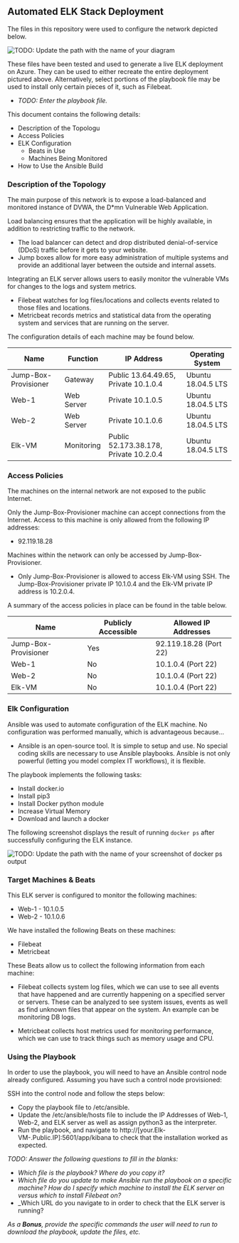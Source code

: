 ## Automated ELK Stack Deployment

The files in this repository were used to configure the network depicted below.

![TODO: Update the path with the name of your diagram](Images/diagram_filename.png)

These files have been tested and used to generate a live ELK deployment on Azure. They can be used to either recreate the entire deployment pictured above. Alternatively, select portions of the playbook file may be used to install only certain pieces of it, such as Filebeat.

  - _TODO: Enter the playbook file._

This document contains the following details:
- Description of the Topologu
- Access Policies
- ELK Configuration
  - Beats in Use
  - Machines Being Monitored
- How to Use the Ansible Build


### Description of the Topology

The main purpose of this network is to expose a load-balanced and monitored instance of DVWA, the D*mn Vulnerable Web Application.

Load balancing ensures that the application will be highly available, in addition to restricting traffic to the network.
- The load balancer can detect and drop distributed denial-of-service (DDoS) traffic before it gets to your website.
- Jump boxes allow for more easy administration of multiple systems and provide an additional layer between the outside and internal assets.

Integrating an ELK server allows users to easily monitor the vulnerable VMs for changes to the logs and system metrics.
- Filebeat watches for log files/locations and collects events related to those files and locations.
- Metricbeat records metrics and statistical data from the operating system and services that are running on the server.

The configuration details of each machine may be found below.

| Name                 | Function   | IP Address                             | Operating System   |
|----------------------|------------|----------------------------------------|--------------------|
| Jump-Box-Provisioner | Gateway    | Public 13.64.49.65, Private 10.1.0.4   | Ubuntu 18.04.5 LTS |
| Web-1                | Web Server | Private 10.1.0.5                       | Ubuntu 18.04.5 LTS |
| Web-2                | Web Server | Private 10.1.0.6                       | Ubuntu 18.04.5 LTS |
| Elk-VM               | Monitoring | Public 52.173.38.178, Private 10.2.0.4 | Ubuntu 18.04.5 LTS |

### Access Policies

The machines on the internal network are not exposed to the public Internet. 

Only the Jump-Box-Provisioner machine can accept connections from the Internet. Access to this machine is only allowed from the following IP addresses:
- 92.119.18.28

Machines within the network can only be accessed by Jump-Box-Provisioner.
- Only Jump-Box-Provisioner is allowed to access Elk-VM using SSH. The Jump-Box-Provisioner private IP 10.1.0.4 and the Elk-VM private IP address is 10.2.0.4.

A summary of the access policies in place can be found in the table below.

| Name                 | Publicly Accessible | Allowed IP Addresses   |
|----------------------|---------------------|------------------------|
| Jump-Box-Provisioner | Yes                 | 92.119.18.28 (Port 22) |
| Web-1                | No                  | 10.1.0.4 (Port 22)     |
| Web-2                | No                  | 10.1.0.4 (Port 22)     |
| Elk-VM               | No                  | 10.1.0.4 (Port 22)     |

### Elk Configuration

Ansible was used to automate configuration of the ELK machine. No configuration was performed manually, which is advantageous because...
- Ansible is an open-source tool.  It is simple to setup and use.  No special coding skills are necessary to use Ansible playbooks.  Ansible is not only powerful (letting you model complex IT workflows), it is flexible.

The playbook implements the following tasks:
- Install docker.io
- Install pip3
- Install Docker python module
- Increase Virtual Memory
- Download and launch a docker

The following screenshot displays the result of running `docker ps` after successfully configuring the ELK instance.

![TODO: Update the path with the name of your screenshot of docker ps output](Images/docker_ps_output.png)

### Target Machines & Beats
This ELK server is configured to monitor the following machines:
- Web-1 - 10.1.0.5
- Web-2 - 10.1.0.6

We have installed the following Beats on these machines:
- Filebeat
- Metricbeat

These Beats allow us to collect the following information from each machine:
- Filebeat collects system log files, which we can use to see all events that have happened and are currently happening on a specified server or servers.  These can be analyzed to see system issues, events as well as find unknown files that appear on the system.  An example can be monitoring DB logs.

- Metricbeat collects host metrics used for monitoring performance, which we can use to track things such as memory usage and CPU.

### Using the Playbook
In order to use the playbook, you will need to have an Ansible control node already configured. Assuming you have such a control node provisioned: 

SSH into the control node and follow the steps below:
- Copy the playbook file to /etc/ansible.
- Update the /etc/ansible/hosts file to include the IP Addresses of Web-1, Web-2, and ELK server as well as assign python3 as the interpreter.
- Run the playbook, and navigate to http://[your.Elk-VM-.Public.IP]:5601/app/kibana to check that the installation worked as expected.

_TODO: Answer the following questions to fill in the blanks:_
- _Which file is the playbook? Where do you copy it?_
- _Which file do you update to make Ansible run the playbook on a specific machine? How do I specify which machine to install the ELK server on versus which to install Filebeat on?_
- _Which URL do you navigate to in order to check that the ELK server is running?

_As a **Bonus**, provide the specific commands the user will need to run to download the playbook, update the files, etc._

